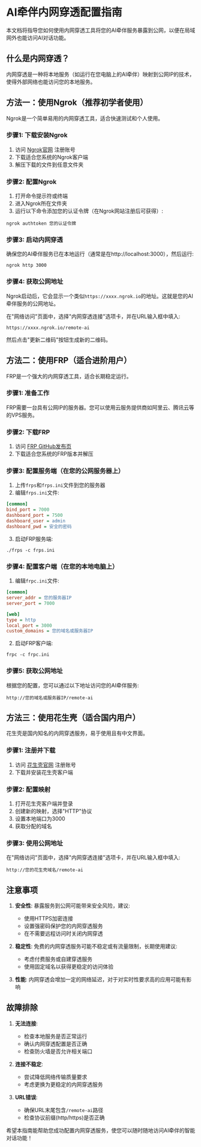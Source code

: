 # AI牵伴内网穿透配置指南

本文档将指导您如何使用内网穿透工具将您的AI牵伴服务暴露到公网，以便在局域网外也能访问AI对话功能。

## 什么是内网穿透？

内网穿透是一种将本地服务（如运行在您电脑上的AI牵伴）映射到公网IP的技术，使得外部网络也能访问您的本地服务。

## 方法一：使用Ngrok（推荐初学者使用）

Ngrok是一个简单易用的内网穿透工具，适合快速测试和个人使用。

### 步骤1: 下载安装Ngrok

1. 访问 [Ngrok官网](https://ngrok.com/) 注册账号
2. 下载适合您系统的Ngrok客户端
3. 解压下载的文件到任意文件夹

### 步骤2: 配置Ngrok

1. 打开命令提示符或终端
2. 进入Ngrok所在文件夹
3. 运行以下命令添加您的认证令牌（在Ngrok网站注册后可获得）:

```
ngrok authtoken 您的认证令牌
```

### 步骤3: 启动内网穿透

确保您的AI牵伴服务已在本地运行（通常是在http://localhost:3000），然后运行:

```
ngrok http 3000
```

### 步骤4: 获取公网地址

Ngrok启动后，它会显示一个类似`https://xxxx.ngrok.io`的地址。这就是您的AI牵伴服务的公网地址。

在"网络访问"页面中，选择"内网穿透连接"选项卡，并在URL输入框中填入:

```
https://xxxx.ngrok.io/remote-ai
```

然后点击"更新二维码"按钮生成新的二维码。

## 方法二：使用FRP（适合进阶用户）

FRP是一个强大的内网穿透工具，适合长期稳定运行。

### 步骤1: 准备工作

FRP需要一台具有公网IP的服务器。您可以使用云服务提供商如阿里云、腾讯云等的VPS服务。

### 步骤2: 下载FRP

1. 访问 [FRP GitHub发布页](https://github.com/fatedier/frp/releases)
2. 下载适合您系统的FRP版本并解压

### 步骤3: 配置服务端（在您的公网服务器上）

1. 上传`frps`和`frps.ini`文件到您的服务器
2. 编辑`frps.ini`文件:

```ini
[common]
bind_port = 7000
dashboard_port = 7500
dashboard_user = admin
dashboard_pwd = 安全的密码
```

3. 启动FRP服务端:

```
./frps -c frps.ini
```

### 步骤4: 配置客户端（在您的本地电脑上）

1. 编辑`frpc.ini`文件:

```ini
[common]
server_addr = 您的服务器IP
server_port = 7000

[web]
type = http
local_port = 3000
custom_domains = 您的域名或服务器IP
```

2. 启动FRP客户端:

```
frpc -c frpc.ini
```

### 步骤5: 获取公网地址

根据您的配置，您可以通过以下地址访问您的AI牵伴服务:

```
http://您的域名或服务器IP/remote-ai
```

## 方法三：使用花生壳（适合国内用户）

花生壳是国内知名的内网穿透服务，易于使用且有中文界面。

### 步骤1: 注册并下载

1. 访问 [花生壳官网](https://hsk.oray.com/) 注册账号
2. 下载并安装花生壳客户端

### 步骤2: 配置映射

1. 打开花生壳客户端并登录
2. 创建新的映射，选择"HTTP"协议
3. 设置本地端口为3000
4. 获取分配的域名

### 步骤3: 使用公网地址

在"网络访问"页面中，选择"内网穿透连接"选项卡，并在URL输入框中填入:

```
http://您的花生壳域名/remote-ai
```

## 注意事项

1. **安全性**: 暴露服务到公网可能带来安全风险，建议:
   - 使用HTTPS加密连接
   - 设置强密码保护您的内网穿透服务
   - 在不需要远程访问时关闭内网穿透

2. **稳定性**: 免费的内网穿透服务可能不稳定或有流量限制，长期使用建议:
   - 考虑付费服务或自建穿透服务
   - 使用固定域名以获得更稳定的访问体验

3. **性能**: 内网穿透会增加一定的网络延迟，对于对实时性要求高的应用可能有影响

## 故障排除

1. **无法连接**: 
   - 检查本地服务是否正常运行
   - 确认内网穿透配置是否正确
   - 检查防火墙是否允许相关端口

2. **连接不稳定**:
   - 尝试降低网络传输质量要求
   - 考虑更换为更稳定的内网穿透服务

3. **URL错误**:
   - 确保URL末尾包含`/remote-ai`路径
   - 检查协议前缀(http/https)是否正确

希望本指南能帮助您成功配置内网穿透服务，使您可以随时随地访问AI牵伴的智能对话功能！ 